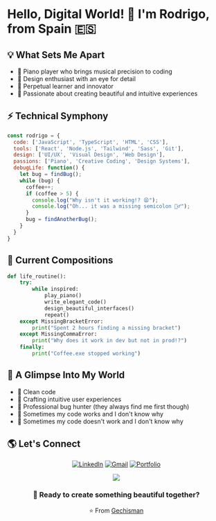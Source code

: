 # Hello, Digital World! 🚀 I'm Rodrigo, from Spain 🇪🇸

## 💡 What Sets Me Apart

- 🎹 Piano player who brings musical precision to coding
- 🎨 Design enthusiast with an eye for detail
- 🔄 Perpetual learner and innovator
- 🌟 Passionate about creating beautiful and intuitive experiences

## ⚡ Technical Symphony

```javascript
const rodrigo = {
  code: ['JavaScript', 'TypeScript', 'HTML', 'CSS'],
  tools: ['React', 'Node.js', 'Tailwind', 'Sass', 'Git'],
  design: ['UI/UX', 'Visual Design', 'Web Design'],
  passions: ['Piano', 'Creative Coding', 'Design Systems'],
  debugLife: function() {
    let bug = findBug();
    while (bug) {
      coffee++;
      if (coffee > 5) {
        console.log("Why isn't it working!? 😫");
        console.log("Oh... it was a missing semicolon 🤦‍♂️");
      }
      bug = findAnotherBug();
    }
  }
}
```

## 🎼 Current Compositions

```python
def life_routine():
    try:
        while inspired:
            play_piano()
            write_elegant_code()
            design_beautiful_interfaces()
            repeat()
    except MissingBracketError:
        print("Spent 2 hours finding a missing bracket")
    except MissingCommaError:
        print("Why does it work in dev but not in prod!?")
    finally:
        print("Coffee.exe stopped working")
```

## 💫 A Glimpse Into My World

- 🎵 Clean code
- 🎨 Crafting intuitive user experiences
- 🔫 Professional bug hunter (they always find me first though)
- 💭 Sometimes my code works and I don't know why
- 🤯 Sometimes my code doesn't work and I don't know why

## 🌎 Let's Connect

<div align="center">

[![LinkedIn](https://img.shields.io/badge/LinkedIn-0077B5?style=for-the-badge&logo=linkedin&logoColor=white)](https://www.linkedin.com/in/rodrigo-pi%C3%B1el/)
[![Gmail](https://img.shields.io/badge/Gmail-D14836?style=for-the-badge&logo=gmail&logoColor=white)](mailto:rodrigo.pinelpastrana@gmail.com)
[![Portfolio](https://img.shields.io/badge/Portfolio-000000?style=for-the-badge&logo=About.me&logoColor=white)](https://rodrigo-pinel.vercel.app/)

</div>

<p align="center">
  <a href="https://skillicons.dev">
    <img src="https://skillicons.dev/icons?i=html,css,sass,tailwind,bootstrap,js,ts,vite,react,nodejs,express,astro,java,unity,postman,mongodb,mysql,postgresql,sequelize,git,github,figma,ae,ps&perline=12" />
  </a>
</p>

<div align="center">
  
### 🚀 Ready to create something beautiful together?

⭐️ From [Gechisman](https://github.com/Gechisman)

</div>
